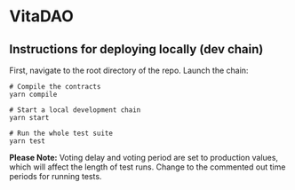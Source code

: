 # VitaDAO

## Instructions for deploying locally (dev chain)

First, navigate to the root directory of the repo. Launch the chain:

```
# Compile the contracts
yarn compile

# Start a local development chain
yarn start

# Run the whole test suite
yarn test
```

**Please Note:** Voting delay and voting period are set to production values, which will affect the length of test runs. Change to the commented out time periods for running tests. 
